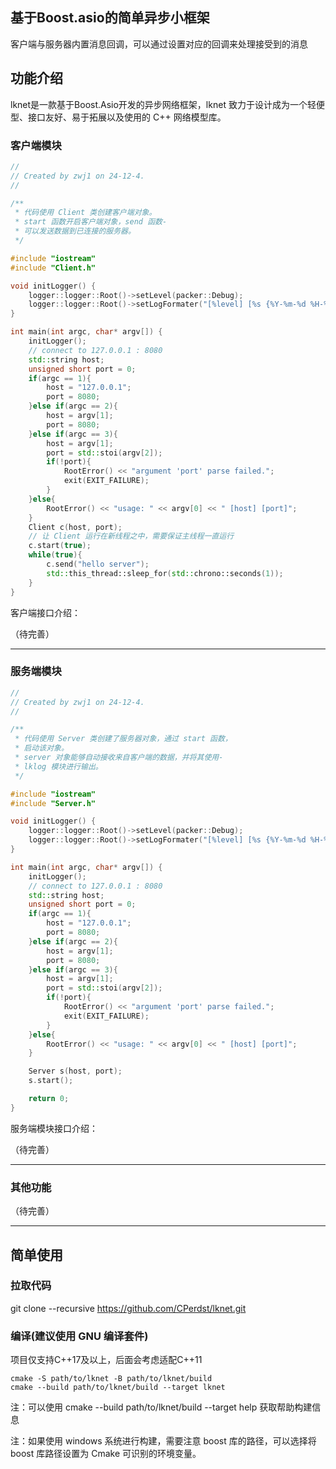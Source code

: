 ## 基于Boost.asio的简单异步小框架

客户端与服务器内置消息回调，可以通过设置对应的回调来处理接受到的消息

## 功能介绍

lknet是一款基于Boost.Asio开发的异步网络框架，lknet 致力于设计成为一个轻便型、接口友好、易于拓展以及使用的 C++ 网络模型库。

### 客户端模块

``` C++
//
// Created by zwj1 on 24-12-4.
//

/**
 * 代码使用 Client 类创建客户端对象。
 * start 函数开启客户端对象，send 函数-
 * 可以发送数据到已连接的服务器。
 */

#include "iostream"
#include "Client.h"

void initLogger() {
    logger::logger::Root()->setLevel(packer::Debug);
    logger::logger::Root()->setLogFormater("[%level] [%s {%Y-%m-%d %H-%M-%S}]: %message\n");
}

int main(int argc, char* argv[]) {
    initLogger();
    // connect to 127.0.0.1 : 8080
    std::string host;
    unsigned short port = 0;
    if(argc == 1){
        host = "127.0.0.1";
        port = 8080;
    }else if(argc == 2){
        host = argv[1];
        port = 8080;
    }else if(argc == 3){
        host = argv[1];
        port = std::stoi(argv[2]);
        if(!port){
            RootError() << "argument 'port' parse failed.";
            exit(EXIT_FAILURE);
        }
    }else{
        RootError() << "usage: " << argv[0] << " [host] [port]";
    }
    Client c(host, port);
    // 让 Client 运行在新线程之中，需要保证主线程一直运行
    c.start(true);
    while(true){
        c.send("hello server");
        std::this_thread::sleep_for(std::chrono::seconds(1));
    }
}
```

客户端接口介绍：

（待完善）

-------

### 服务端模块

```c++
//
// Created by zwj1 on 24-12-4.
//

/**
 * 代码使用 Server 类创建了服务器对象，通过 start 函数，
 * 启动该对象。
 * server 对象能够自动接收来自客户端的数据，并将其使用-
 * lklog 模块进行输出。
 */

#include "iostream"
#include "Server.h"

void initLogger() {
    logger::logger::Root()->setLevel(packer::Debug);
    logger::logger::Root()->setLogFormater("[%level] [%s {%Y-%m-%d %H-%M-%S}]: %message\n");
}

int main(int argc, char* argv[]) {
    initLogger();
    // connect to 127.0.0.1 : 8080
    std::string host;
    unsigned short port = 0;
    if(argc == 1){
        host = "127.0.0.1";
        port = 8080;
    }else if(argc == 2){
        host = argv[1];
        port = 8080;
    }else if(argc == 3){
        host = argv[1];
        port = std::stoi(argv[2]);
        if(!port){
            RootError() << "argument 'port' parse failed.";
            exit(EXIT_FAILURE);
        }
    }else{
        RootError() << "usage: " << argv[0] << " [host] [port]";
    }

    Server s(host, port);
    s.start();

    return 0;
}
```

服务端模块接口介绍：

（待完善）

----

### 其他功能

（待完善）

---------

## 简单使用

### 拉取代码

git clone --recursive https://github.com/CPerdst/lknet.git

### 编译(建议使用 GNU 编译套件)

项目仅支持C++17及以上，后面会考虑适配C++11

``` shell
cmake -S path/to/lknet -B path/to/lknet/build
cmake --build path/to/lknet/build --target lknet
```

注：可以使用 cmake --build path/to/lknet/build --target help 获取帮助构建信息

注：如果使用 windows 系统进行构建，需要注意 boost 库的路径，可以选择将 boost 库路径设置为 Cmake 可识别的环境变量。